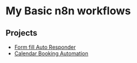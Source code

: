 # My Basic n8n workflows

## Projects
- [Form fill Auto Responder](./form-fill-auto-responder)
- [Calendar Booking Automation](./calendar-booking-automation)
